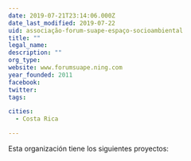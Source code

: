 ```yaml
---
date: 2019-07-21T23:14:06.000Z
date_last_modified: 2019-07-22
uid: associação-forum-suape-espaço-socioambiental
title: ""
legal_name: 
description: ""
org_type: 
website: www.forumsuape.ning.com
year_founded: 2011
facebook: 
twitter: 
tags:

cities: 
  - Costa Rica

---
```


Esta organización tiene los siguientes proyectos:



